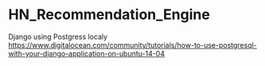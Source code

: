 # HN_Recommendation_Engine

Django using Postgress localy 
https://www.digitalocean.com/community/tutorials/how-to-use-postgresql-with-your-django-application-on-ubuntu-14-04
